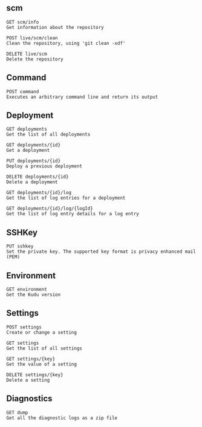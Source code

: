## scm

    GET scm/info
    Get information about the repository
    
    POST live/scm/clean	
    Clean the repository, using 'git clean -xdf'
    
    DELETE live/scm	
    Delete the repository
    	
## Command

    POST command	
    Executes an arbitrary command line and return its output
    	
## Deployment

    GET deployments	
    Get the list of all deployments
    
    GET deployments/{id}	
    Get a deployment
    
    PUT deployments/{id}	
    Deploy a previous deployment
    
    DELETE deployments/{id}	
    Delete a deployment
    
    GET deployments/{id}/log	
    Get the list of log entries for a deployment
    
    GET deployments/{id}/log/{logId}	
    Get the list of log entry details for a log entry
    	
## SSHKey

    PUT sshkey	
    Set the private key. The supported key format is privacy enhanced mail (PEM)
    	
## Environment

    GET environment	
    Get the Kudu version
    	
## Settings

    POST settings	
    Create or change a setting
    
    GET settings	
    Get the list of all settings
    
    GET settings/{key}	
    Get the value of a setting
    
    DELETE settings/{key}	
    Delete a setting
    	
## Diagnostics

    GET dump	
    Get all the diagnostic logs as a zip file
    